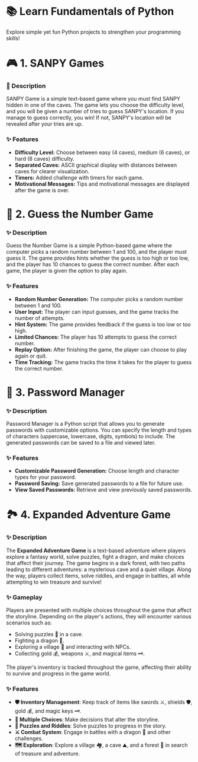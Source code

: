 # 📚 Learn Fundamentals of Python

Explore simple yet fun Python projects to strengthen your programming skills!

# 🎮 1. SANPY Games

### 📝 Description

SANPY Game is a simple text-based game where you must find SANPY hidden in one of the caves. The game lets you choose the difficulty level, and you will be given a number of tries to guess SANPY's location. If you manage to guess correctly, you win! If not, SANPY's location will be revealed after your tries are up.

### ✨ Features

- **Difficulty Level:** Choose between easy (4 caves), medium (6 caves), or hard (8 caves) difficulty.
- **Separated Caves:** ASCII graphical display with distances between caves for clearer visualization.
- **Timers:** Added challenge with timers for each game.
- **Motivational Messages:** Tips and motivational messages are displayed after the game is over.

# 🎯 2. Guess the Number Game

### ✨ Description

Guess the Number Game is a simple Python-based game where the computer picks a random number between 1 and 100, and the player must guess it. The game provides hints whether the guess is too high or too low, and the player has 10 chances to guess the correct number. After each game, the player is given the option to play again.

### ✨ Features

- **Random Number Generation:** The computer picks a random number between 1 and 100.
- **User Input:** The player can input guesses, and the game tracks the number of attempts.
- **Hint System:** The game provides feedback if the guess is too low or too high.
- **Limited Chances:** The player has 10 attempts to guess the correct number.
- **Replay Option:** After finishing the game, the player can choose to play again or quit.
- **Time Tracking:** The game tracks the time it takes for the player to guess the correct number.

# 🔐 3. Password Manager

### ✨ Description

Password Manager is a Python script that allows you to generate passwords with customizable options. You can specify the length and types of characters (uppercase, lowercase, digits, symbols) to include. The generated passwords can be saved to a file and viewed later.

### ✨ Features

- **Customizable Password Generation:** Choose length and character types for your password.
- **Password Saving:** Save generated passwords to a file for future use.
- **View Saved Passwords:** Retrieve and view previously saved passwords.

# 🏞️ 4. Expanded Adventure Game

### ✨ Description

The **Expanded Adventure Game** is a text-based adventure where players explore a fantasy world, solve puzzles, fight a dragon, and make choices that affect their journey. The game begins in a dark forest, with two paths leading to different adventures: a mysterious cave and a quiet village. Along the way, players collect items, solve riddles, and engage in battles, all while attempting to win treasure and survive!

### ✨ Gameplay

Players are presented with multiple choices throughout the game that affect the storyline. Depending on the player's actions, they will encounter various scenarios such as:

- Solving puzzles 🧩 in a cave.
- Fighting a dragon 🐉.
- Exploring a village 🏡 and interacting with NPCs.
- Collecting gold 💰, weapons ⚔️, and magical items 🗝️.

The player's inventory is tracked throughout the game, affecting their ability to survive and progress in the game world.

### ✨ Features

- **🛡️ Inventory Management**: Keep track of items like swords ⚔️, shields 🛡️, gold 💰, and magic keys 🗝️.
- **📜 Multiple Choices**: Make decisions that alter the storyline.
- **🧩 Puzzles and Riddles**: Solve puzzles to progress in the story.
- **⚔️ Combat System**: Engage in battles with a dragon 🐉 and other challenges.
- **🗺️ Exploration**: Explore a village 🏘️, a cave ⛰️, and a forest 🌲 in search of treasure and adventure.
